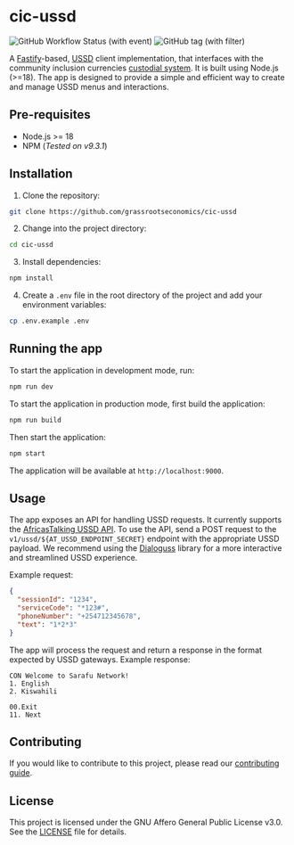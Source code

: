 # cic-ussd

![GitHub Workflow Status (with event)](https://img.shields.io/github/actions/workflow/status/grassrootseconomics/cic-ussd/.github%2Fworkflows%2Frelease.yaml)
![GitHub tag (with filter)](https://img.shields.io/github/v/tag/grassrootseconomics/cic-ussd)



A [Fastify](https://www.fastify.io/)-based, [USSD](https://en.wikipedia.org/wiki/Unstructured_Supplementary_Service_Data) client implementation, that interfaces with the community inclusion currencies [custodial system](https://cic-stack.grassecon.org/custodial/cic-custodial). It is built using Node.js (>=18). The app is designed to provide a simple and efficient way to create and manage USSD menus and interactions.

## Pre-requisites

- Node.js >= 18
- NPM (*Tested on v9.3.1*)

## Installation

1. Clone the repository:

```bash
git clone https://github.com/grassrootseconomics/cic-ussd
```

2. Change into the project directory:

```bash
cd cic-ussd
```

3. Install dependencies:

```bash
npm install
```

4. Create a `.env` file in the root directory of the project and add your environment variables:

```bash
cp .env.example .env
```

## Running the app

To start the application in development mode, run:

```bash
npm run dev
```

To start the application in production mode, first build the application:

```bash
npm run build
```

Then start the application:

```bash
npm start
```

The application will be available at `http://localhost:9000`.


## Usage

The app exposes an API for handling USSD requests. It currently supports the [AfricasTalking USSD API](https://developers.africastalking.com/docs/ussd/overview). To use the API, send a POST request to the `v1/ussd/${AT_USSD_ENDPOINT_SECRET}` endpoint with the appropriate USSD payload. We recommend using the [Dialoguss](https://github.com/nndi-oss/dialoguss) library for a more interactive and streamlined USSD experience.

Example request:

```json
{
  "sessionId": "1234",
  "serviceCode": "*123#",
  "phoneNumber": "+254712345678",
  "text": "1*2*3"
}
```

The app will process the request and return a response in the format expected by USSD gateways. Example response:

```text
CON Welcome to Sarafu Network!
1. English
2. Kiswahili

00.Exit
11. Next
```

## Contributing
If you would like to contribute to this project, please read our [contributing guide](CONTRIBUTING.md).


## License
This project is licensed under the GNU Affero General Public License v3.0. See the [LICENSE](LICENSE) file for details.
